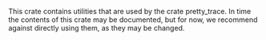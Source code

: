 This crate contains utilities that are used by the crate pretty_trace.  In time the contents of this crate may be documented, but for now, we recommend against directly using them, as they may be changed.
